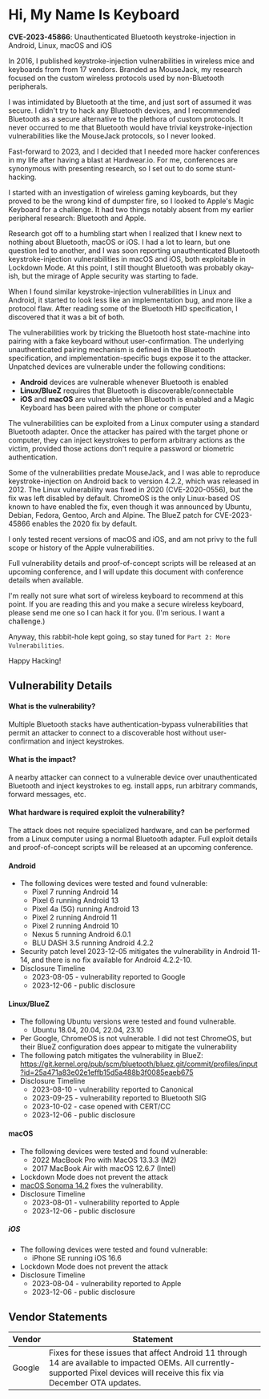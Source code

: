# Hi, My Name Is Keyboard

**CVE-2023-45866**: Unauthenticated Bluetooth keystroke-injection in Android, Linux, macOS and iOS

In 2016, I published keystroke-injection vulnerabilities in wireless mice and keyboards from from 17 vendors. Branded as MouseJack, my research focused on the custom wireless protocols used by non-Bluetooth peripherals.

I was intimidated by Bluetooth at the time, and just sort of assumed it was secure. I didn't try to hack any Bluetooth devices, and I recommended Bluetooth as a secure alternative to the plethora of custom protocols. It never occurred to me that Bluetooth would have trivial keystroke-injection vulnerabilities like the MouseJack protocols, so I never looked.

Fast-forward to 2023, and I decided that I needed more hacker conferences in my life after having a blast at Hardwear.io. For me, conferences are synonymous with presenting research, so I set out to do some stunt-hacking.

I started with an investigation of wireless gaming keyboards, but they proved to be the wrong kind of dumpster fire, so I looked to Apple's Magic Keyboard for a challenge. It had two things notably absent from my earlier peripheral research: Bluetooth and Apple.

Research got off to a humbling start when I realized that I knew next to nothing about Bluetooth, macOS or iOS. I had a lot to learn, but one question led to another, and I was soon reporting unauthenticated Bluetooth keystroke-injection vulnerabilities in macOS and iOS, both exploitable in Lockdown Mode. At this point, I still thought Bluetooth was probably okay-ish, but the mirage of Apple security was starting to fade.

When I found similar keystroke-injection vulnerabilities in Linux and Android, it started to look less like an implementation bug, and more like a protocol flaw. After reading some of the Bluetooth HID specification, I discovered that it was a bit of both.

The vulnerabilities work by tricking the Bluetooth host state-machine into pairing with a fake keyboard without user-confirmation. The underlying unauthenticated pairing mechanism is defined in the Bluetooth specification, and implementation-specific bugs expose it to the attacker. Unpatched devices are vulnerable under the following conditions:

- **Android** devices are vulnerable whenever Bluetooth is enabled
- **Linux/BlueZ** requires that Bluetooth is discoverable/connectable
- **iOS** and **macOS** are vulnerable when Bluetooth is enabled and a Magic Keyboard has been paired with the phone or computer

The vulnerabilities can be exploited from a Linux computer using a standard Bluetooth adapter. Once the attacker has paired with the target phone or computer, they can inject keystrokes to perform arbitrary actions as the victim, provided those actions don't require a password or biometric authentication.

Some of the vulnerabilities predate MouseJack, and I was able to reproduce keystroke-injection on Android back to version 4.2.2, which was released in 2012. The Linux vulnerability was fixed in 2020 (CVE-2020-0556), but the fix was left disabled by default. ChromeOS is the only Linux-based OS known to have enabled the fix, even though it was announced by Ubuntu, Debian, Fedora, Gentoo, Arch and Alpine. The BlueZ patch for CVE-2023-45866 enables the 2020 fix by default.

I only tested recent versions of macOS and iOS, and am not privy to the full scope or history of the Apple vulnerabilities.

Full vulnerability details and proof-of-concept scripts will be released at an upcoming conference, and I will update this document with conference details when available.

I'm really not sure what sort of wireless keyboard to recommend at this point. If you are reading this and you make a secure wireless keyboard, please send me one so I can hack it for you. (I'm serious. I want a challenge.)

Anyway, this rabbit-hole kept going, so stay tuned for `Part 2: More Vulnerabilities`.

Happy Hacking!

## Vulnerability Details

#### What is the vulnerability?
Multiple Bluetooth stacks have authentication-bypass vulnerabilities that permit an attacker to connect to a discoverable host without user-confirmation and inject keystrokes.

#### What is the impact?
A nearby attacker can connect to a vulnerable device over unauthenticated Bluetooth and inject keystrokes to eg. install apps, run arbitrary commands, forward messages, etc.

#### What hardware is required exploit the vulnerability?
The attack does not require specialized hardware, and can be performed from a Linux computer using a normal Bluetooth adapter. Full exploit details and proof-of-concept scripts will be released at an upcoming conference.

#### Android

- The following devices were tested and found vulnerable:
  - Pixel 7 running Android 14
  - Pixel 6 running Android 13
  - Pixel 4a (5G) running Android 13
  - Pixel 2 running Android 11
  - Pixel 2 running Android 10
  - Nexus 5 running Android 6.0.1
  - BLU DASH 3.5 running Android 4.2.2
- Security patch level 2023-12-05 mitigates the vulnerability in Android 11-14, and there is no fix available for Android 4.2.2-10.
- Disclosure Timeline
  - 2023-08-05 - vulnerability reported to Google
  - 2023-12-06 - public disclosure

#### Linux/BlueZ

- The following Ubuntu versions were tested and found vulnerable.
  - Ubuntu 18.04, 20.04, 22.04, 23.10
- Per Google, ChromeOS is not vulnerable. I did not test ChromeOS, but their BlueZ configuration does appear to mitigate the vulnerability
- The following patch mitigates the vulnerability in BlueZ: https://git.kernel.org/pub/scm/bluetooth/bluez.git/commit/profiles/input?id=25a471a83e02e1effb15d5a488b3f0085eaeb675
- Disclosure Timeline
  - 2023-08-10 - vulnerability reported to Canonical
  - 2023-09-25 - vulnerability reported to Bluetooth SIG
  - 2023-10-02 - case opened with CERT/CC
  - 2023-12-06 - public disclosure

#### macOS

- The following devices were tested and found vulnerable:
  - 2022 MacBook Pro with MacOS 13.3.3 (M2)
  - 2017 MacBook Air with macOS 12.6.7 (Intel)
- Lockdown Mode does not prevent the attack
- [macOS Sonoma 14.2](https://support.apple.com/en-us/HT214036) fixes the vulnerability.
- Disclosure Timeline
  - 2023-08-01 - vulnerability reported to Apple
  - 2023-12-06 - public disclosure

##### iOS

- The following devices were tested and found vulnerable:
  - iPhone SE running iOS 16.6
- Lockdown Mode does not prevent the attack
- Disclosure Timeline
  - 2023-08-04 - vulnerability reported to Apple
  - 2023-12-06 - public disclosure

## Vendor Statements

| Vendor | Statement |
|-|-|
| Google | Fixes for these issues that affect Android 11 through 14 are available to impacted OEMs. All currently-supported Pixel devices will receive this fix via December OTA updates. |
